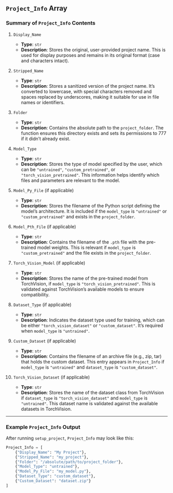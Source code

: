## `Project_Info` Array

### Summary of `Project_Info` Contents

1. `Display_Name`

   * **Type**: `str`
   * **Description**: Stores the original, user-provided project name. This is used for display purposes and remains in its original format (case and characters intact).

2. `Stripped_Name`

   * **Type**: `str`
   * **Description**: Stores a sanitized version of the project name. It’s converted to lowercase, with special characters removed and spaces replaced by underscores, making it suitable for use in file names or identifiers.

3. `Folder`

   * **Type**: `str`
   * **Description**: Contains the absolute path to the `project_folder`. The function ensures this directory exists and sets its permissions to 777 if it didn’t already exist.

4. `Model_Type`

   * **Type**: `str`
   * **Description**: Stores the type of model specified by the user, which can be `"untrained"`, `"custom_pretrained"`, or `"torch_vision_pretrained"`. This information helps identify which files and parameters are relevant to the model.

5. `Model_Py_File` (if applicable)

   * **Type**: `str`
   * **Description**: Stores the filename of the Python script defining the model’s architecture. It is included if the `model_type` is `"untrained"` or `"custom_pretrained"` and exists in the `project_folder`.

6. `Model_Pth_File` (if applicable)

   * **Type**: `str`
   * **Description**: Contains the filename of the `.pth` file with the pre-trained model weights. This is relevant if `model_type` is `"custom_pretrained"` and the file exists in the `project_folder`.

7. `Torch_Vision_Model` (if applicable)

   * **Type**: `str`
   * **Description**: Stores the name of the pre-trained model from TorchVision, if `model_type` is `"torch_vision_pretrained"`. This is validated against TorchVision’s available models to ensure compatibility.

8. `Dataset_Type` (if applicable)

   * **Type**: `str`
   * **Description**: Indicates the dataset type used for training, which can be either `"torch_vision_dataset"` or `"custom_dataset"`. It’s required when `model_type` is `"untrained"`.

9. `Custom_Dataset` (if applicable)

   * **Type**: `str`
   * **Description**: Contains the filename of an archive file (e.g., zip, tar) that holds the custom dataset. This entry appears in `Project_Info` if `model_type` is `"untrained"` and `dataset_type` is `"custom_dataset"`.

10. `Torch_Vision_Dataset` (if applicable)

    * **Type**: `str`
    * **Description**: Stores the name of the dataset class from TorchVision if `dataset_type` is `"torch_vision_dataset"` and `model_type` is `"untrained"`. This dataset name is validated against the available datasets in TorchVision.

---

### Example `Project_Info` Output

After running `setup_project`, `Project_Info` may look like this:

```python
Project_Info = [
    {"Display_Name": "My Project"},
    {"Stripped_Name": "my_project"},
    {"Folder": "/absolute/path/to/project_folder"},
    {"Model_Type": "untrained"},
    {"Model_Py_File": "my_model.py"},
    {"Dataset_Type": "custom_dataset"},
    {"Custom_Dataset": "dataset.zip"}
]
